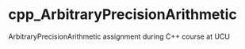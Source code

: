 # cpp_ArbitraryPrecisionArithmetic
ArbitraryPrecisionArithmetic assignment during C++ course at UCU
